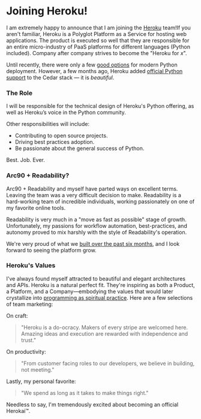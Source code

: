# Joining Heroku!

  I am extremely happy to announce that I am joining the [Heroku](http://heroku.com/) team!If you aren't familiar, Heroku is a Polyglot Platform as a Service for hosting web applications. The product is executed so well that they are responsible for an entire micro\-industry of PaaS platforms for different languages (Python included). Company after company strives to become the "Heroku for *x*".

 Until recently, there were only a few [good options](http://ep.io/) for modern Python deployment. However, a few months ago, Heroku added [official Python support](http://blog.heroku.com/archives/2011/9/28/python_and_django/) to the Cedar stack — it is *beautiful*.

 ### The Role

 I will be responsible for the technical design of Heroku's Python offering, as well as Heroku’s voice in the Python community.

 Other responsibilities will include:

 * Contributing to open source projects.
* Driving best practices adoption.
* Be passionate about the general success of Python.

 Best. Job. Ever.

 ### Arc90 \+ Readability?

 Arc90 \+ Readability and myself have parted ways on excellent terms. Leaving the team was a very difficult decision to make. Readability is a hard\-working team of incredible individuals, working passionately on one of my favorite online tools.

 Readability is very much in a "move as fast as possible" stage of growth. Unfortunately, my passions for workflow automation, best\-practices, and autonomy proved to mix harshly with the style of Readability's operation.

 We're very proud of what we [built over the past six months](http://blog.readability.com/2011/11/reading-needs-a-platform-introducing-the-new-readability/), and I look forward to seeing the platform grow.

 ### Heroku's Values

 I've always found myself attracted to beautiful and elegant architectures and APIs. Heroku is a natural perfect fit. They're inspiring as both a Product, a Platform, and a Company—embodying the values that would later crystallize into [programming as spiritual practice](/essays/2025-08-26-programming_as_spiritual_practice). Here are a few selections of team marketing:

 On craft:

 
> "Heroku is a do\-ocracy. Makers of every stripe are welcomed here. Amazing ideas and execution are rewarded with independence and trust."

 On productivity:

 
> "From customer facing roles to our developers, we believe in building, not meeting."

 Lastly, my personal favorite:

 
> "We spend as long as it takes to make things right."

 Needless to say, I'm tremendously excited about becoming an official Herokai™.

  